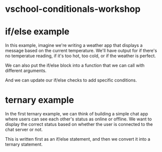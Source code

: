 # vschool-conditionals-workshop

# if/else example
In this example, imagine we're writing a weather app that displays a message based on the current temperature. We'll have output for if there's no temperatue reading, if it's too hot, too cold, or if the weather is perfect. 

We can also put the if/else block into a function that we can call with different arguments.

And we can update our if/else checks to add specific conditions.

# ternary example
In the first ternary example, we can think of building a simple chat app where users can see each other's status as online or offline. We want to display the correct status based on whether the user is connected to the chat server or not.

This is written first as an if/else statement, and then we convert it into a ternary statement. 